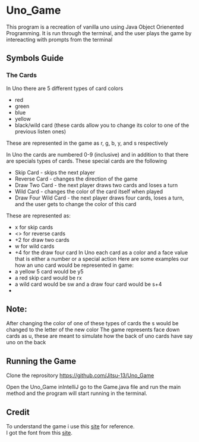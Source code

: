# Uno_Game
This program is a recreation of vanilla uno using Java Object Orienented Programming. It is run through the terminal, and the user plays the game by intereacting with prompts from the terminal

## Symbols Guide

### The Cards

In Uno there are 5 different types of card colors
<ul>
<li>red</li>
<li>green</li>
<li>blue</li>
<li>yellow</li>
<li>black/wild card (these cards allow you to change its color to one of the previous listen ones)</li>
</ul>

These are represented in the game as r, g, b, y, and s respectively

In Uno the cards are numbered 0-9 (inclusive) and in addition to that there are specials types of cards. These special cards are the following
<ul>
<li>Skip Card - skips the next player</li>
<li>Reverse Card - changes the direction of the game</li>
<li>Draw Two Card - the next player draws two cards and loses a turn</li>
<li>Wild Card - changes the color of the card itself when played</li>
<li>Draw Four Wild Card - the next player draws four cards, loses a turn, and the user gets to change the color of this card</li>
</ul>
These are represented as:
<ul>
<li>x for skip cards</li>
<li><> for reverse cards</li>
<li>+2 for draw two cards</li>
<li>w for wild cards</li>
<li>+4 for the draw four card In Uno each card as a color and a face value that is either a number or a special action Here are some examples our how an uno card would be represented in game:</li>
<li>a yellow 5 card would be y5</li>
<li>a red skip card would be rx</li>
<li>a wild card would be sw and a draw four card would be s+4<li>
</ul>

## Note: 
After changing the color of one of these types of cards the s would be changed to the letter of the new color The game represents face down cards as u, these are meant to simulate how the back of uno cards have say uno on the back

## Running the Game

Clone the reprository https://github.com/Jitsu-13/Uno_Game

Open the Uno_Game inIntelliJ go to the Game.java file and run the main method and the program will start
running in the terminal.

## Credit
To understand the game i use this <a href="https://www.ultraboardgames.com/uno/game-rules.php">site</a> for reference. <br>
I got the font from this <a href="https://fontmeme.com/uno-card-game-font/">site</a>.
